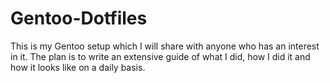 # Gentoo-Dotfiles
This is my Gentoo setup which I will share with anyone who has an interest in it.
The plan is to write an extensive guide of what I did, how I did it and how it looks like on a daily basis.
